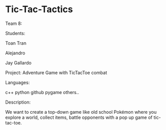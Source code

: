 # Tic-Tac-Tactics

Team 8:

Students:

Toan Tran

Alejandro 

Jay Gallardo

 

Project: Adventure Game with TicTacToe combat

 

Languages: 

c++
python
github
pygame
others..
 

Description:

We want to create a top-down game like old school Pokémon where you explore a world, collect items, battle opponents with a pop up game of tic-tac-toe. 
